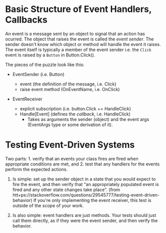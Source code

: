 # Basic Structure of Event Handlers, Callbacks
An event is a message sent by an object to signal that an action has ocurred. The object that raises the event is called the *event sender*. The sender doesn't know which object or method will handle the event it raises. The event itself is typically a member of the event sender i.e. the `Click` event is raised by a `Button` in Button.Click().

The pieces of the puzzle look like this:

- EventSender (i.e. Button)
	- event (the definition of the message, i.e. Click)
	- raise event method (OnEventName, i.e. OnClick)
	
- EventReceiver
	- explicit subscription (i.e. button.Click += HandleClick)
	- Handle[Event] (defines the *callback*, i.e. HandleClick)
		- Takes as arguments the sender (object) and the event args (EventArgs type or some derivation of it).


# Testing Event-Driven Systems
Two parts: 1. verify that an events your class fires are fired when appropriate conditions are met, and 2. test that any handlers for the events perform the expected actions.

1. Is simple: set up the sender object in a state that you would expect to fire the event, and then verify that "an appropriately populated event is fired and any other state changes take place". (from htt+ps://stackoverflow.com/questions/29545777/testing-event-driven-behavior) If you're only implementing the event receiver, this test is outside of the scope of your work.

2. Is also simple: event handlers are just methods. Your tests should just call them directly, as if they were the event sender, and then verify the behavior.